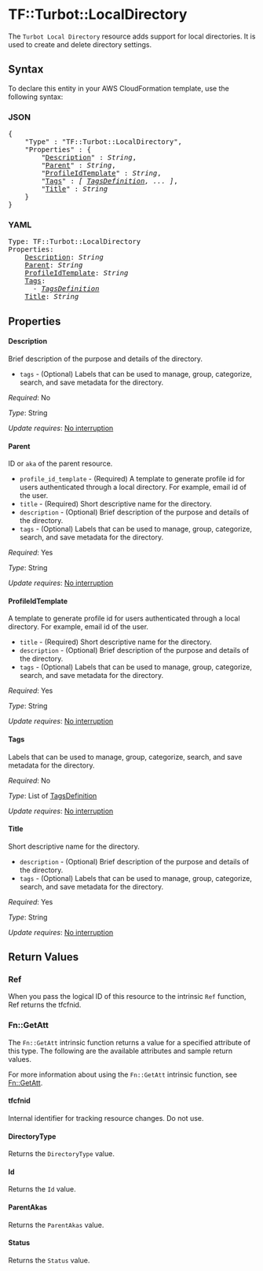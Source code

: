 # TF::Turbot::LocalDirectory

The `Turbot Local Directory` resource adds support for local directories. It is used to create and delete directory settings.

## Syntax

To declare this entity in your AWS CloudFormation template, use the following syntax:

### JSON

<pre>
{
    "Type" : "TF::Turbot::LocalDirectory",
    "Properties" : {
        "<a href="#description" title="Description">Description</a>" : <i>String</i>,
        "<a href="#parent" title="Parent">Parent</a>" : <i>String</i>,
        "<a href="#profileidtemplate" title="ProfileIdTemplate">ProfileIdTemplate</a>" : <i>String</i>,
        "<a href="#tags" title="Tags">Tags</a>" : <i>[ <a href="tagsdefinition.md">TagsDefinition</a>, ... ]</i>,
        "<a href="#title" title="Title">Title</a>" : <i>String</i>
    }
}
</pre>

### YAML

<pre>
Type: TF::Turbot::LocalDirectory
Properties:
    <a href="#description" title="Description">Description</a>: <i>String</i>
    <a href="#parent" title="Parent">Parent</a>: <i>String</i>
    <a href="#profileidtemplate" title="ProfileIdTemplate">ProfileIdTemplate</a>: <i>String</i>
    <a href="#tags" title="Tags">Tags</a>: <i>
      - <a href="tagsdefinition.md">TagsDefinition</a></i>
    <a href="#title" title="Title">Title</a>: <i>String</i>
</pre>

## Properties

#### Description

Brief description of the purpose and details of the directory.
- `tags` - (Optional) Labels that can be used to manage, group, categorize, search, and save metadata for the directory.

_Required_: No

_Type_: String

_Update requires_: [No interruption](https://docs.aws.amazon.com/AWSCloudFormation/latest/UserGuide/using-cfn-updating-stacks-update-behaviors.html#update-no-interrupt)

#### Parent

ID or `aka` of the parent resource.
- `profile_id_template` - (Required) A template to generate profile id for users authenticated through a local directory. For example, email id of the user.
- `title` - (Required) Short descriptive name for the directory.
- `description` - (Optional) Brief description of the purpose and details of the directory.
- `tags` - (Optional) Labels that can be used to manage, group, categorize, search, and save metadata for the directory.

_Required_: Yes

_Type_: String

_Update requires_: [No interruption](https://docs.aws.amazon.com/AWSCloudFormation/latest/UserGuide/using-cfn-updating-stacks-update-behaviors.html#update-no-interrupt)

#### ProfileIdTemplate

A template to generate profile id for users authenticated through a local directory. For example, email id of the user.
- `title` - (Required) Short descriptive name for the directory.
- `description` - (Optional) Brief description of the purpose and details of the directory.
- `tags` - (Optional) Labels that can be used to manage, group, categorize, search, and save metadata for the directory.

_Required_: Yes

_Type_: String

_Update requires_: [No interruption](https://docs.aws.amazon.com/AWSCloudFormation/latest/UserGuide/using-cfn-updating-stacks-update-behaviors.html#update-no-interrupt)

#### Tags

Labels that can be used to manage, group, categorize, search, and save metadata for the directory.

_Required_: No

_Type_: List of <a href="tagsdefinition.md">TagsDefinition</a>

_Update requires_: [No interruption](https://docs.aws.amazon.com/AWSCloudFormation/latest/UserGuide/using-cfn-updating-stacks-update-behaviors.html#update-no-interrupt)

#### Title

Short descriptive name for the directory.
- `description` - (Optional) Brief description of the purpose and details of the directory.
- `tags` - (Optional) Labels that can be used to manage, group, categorize, search, and save metadata for the directory.

_Required_: Yes

_Type_: String

_Update requires_: [No interruption](https://docs.aws.amazon.com/AWSCloudFormation/latest/UserGuide/using-cfn-updating-stacks-update-behaviors.html#update-no-interrupt)

## Return Values

### Ref

When you pass the logical ID of this resource to the intrinsic `Ref` function, Ref returns the tfcfnid.

### Fn::GetAtt

The `Fn::GetAtt` intrinsic function returns a value for a specified attribute of this type. The following are the available attributes and sample return values.

For more information about using the `Fn::GetAtt` intrinsic function, see [Fn::GetAtt](https://docs.aws.amazon.com/AWSCloudFormation/latest/UserGuide/intrinsic-function-reference-getatt.html).

#### tfcfnid

Internal identifier for tracking resource changes. Do not use.

#### DirectoryType

Returns the <code>DirectoryType</code> value.

#### Id

Returns the <code>Id</code> value.

#### ParentAkas

Returns the <code>ParentAkas</code> value.

#### Status

Returns the <code>Status</code> value.

